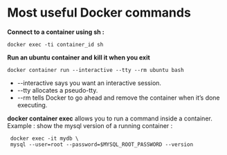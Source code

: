 # Most useful Docker commands

**Connect to a container using sh :**
```linux
docker exec -ti container_id sh
```

**Run an ubuntu container and kill it when you exit**
```linux
docker container run --interactive --tty --rm ubuntu bash
```
* --interactive says you want an interactive session.
* --tty allocates a pseudo-tty.
* --rm tells Docker to go ahead and remove the container when it’s done executing.

**docker container exec** allows you to run a command inside a container.
Example : show the mysql version of a running container :
```linux
 docker exec -it mydb \
 mysql --user=root --password=$MYSQL_ROOT_PASSWORD --version
 ```
<!--stackedit_data:
eyJoaXN0b3J5IjpbLTQyMDIwNzIxNV19
-->
